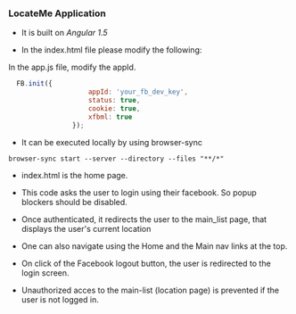 ### LocateMe Application

* It is built on *Angular 1.5*

* In the index.html file please modify the following:

<script src="https://maps.googleapis.com/maps/api/js?key=<your-google-map-dev-key>"></script>

In the app.js file, modify the appId.

```javascript
  FB.init({
                    appId: 'your_fb_dev_key',
                    status: true,
                    cookie: true,
                    xfbml: true
                });
```

* It can be executed locally by using browser-sync

`browser-sync start --server --directory --files "**/*"`

* index.html is the home page.

* This code asks the user to login using their facebook. So popup blockers should be disabled.

* Once authenticated, it redirects the user to the main_list page, that displays the user's current location

* One can also navigate using the Home and the Main nav links at the top.

* On click of the Facebook logout button, the user is redirected to the login screen. 

* Unauthorized acces to the main-list (location page) is prevented if the user is not logged in.
